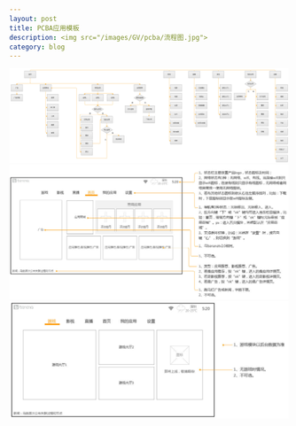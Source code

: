 ```yaml
---
layout: post
title: PCBA应用模板
description: <img src="/images/GV/pcba/流程图.jpg">
category: blog
---
```


<img src="/images/GV/pcba/流程图.jpg">
<img src="/images/GV/pcba/首页.jpg">
<img src="/images/GV/pcba/游戏.jpg">
